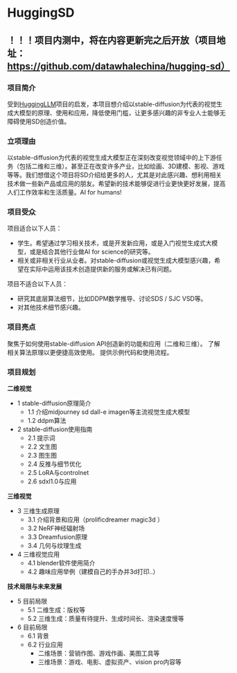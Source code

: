 # HuggingSD

## ！！！项目内测中，将在内容更新完之后开放（项目地址：https://github.com/datawhalechina/hugging-sd）

### 项目简介

受到[HuggingLLM](https://github.com/datawhalechina/hugging-llm)项目的启发，本项目想介绍以stable-diffusion为代表的视觉生成大模型的原理、使用和应用，降低使用门槛，让更多感兴趣的非专业人士能够无障碍使用SD创造价值。

### 立项理由

以stable-diffusion为代表的视觉生成大模型正在深刻改变视觉领域中的上下游任务（包括二维和三维）。甚至正在改变许多产业，比如绘画、3D建模、影视、游戏等等。我们想借这个项目将SD介绍给更多的人，尤其是对此感兴趣、想利用相关技术做一些新产品或应用的朋友。希望新的技术能够促进行业更快更好发展，提高人们工作效率和生活质量。AI for humans!

### 项目受众

项目适合以下人员：

- 学生。希望通过学习相关技术，或是开发新应用，或是入门视觉生成式大模型，或是结合其他行业做AI for science的研究等。
- 相关或非相关行业从业者。对stable-diffusion或视觉生成大模型感兴趣，希望在实际中运用该技术创造提供新的服务或解决已有问题。

项目不适合以下人员：

- 研究其底层算法细节，比如DDPM数学推导、讨论SDS / SJC VSD等。
- 对其他技术细节感兴趣。

### 项目亮点

聚焦于如何使用stable-diffusion API创造新的功能和应用（二维和三维）。
了解相关算法原理以更便捷高效使用。
提供示例代码和使用流程。

### 项目规划

**二维视觉**
- 1 stable-diffusion原理简介
    - 1.1 介绍midjourney sd dall-e imagen等主流视觉生成大模型
    - 1.2 ddpm算法
- 2 stable-diffusion使用指南
    - 2.1 提示词
    - 2.2 文生图
    - 2.3 图生图
    - 2.4 反推与细节优化
    - 2.5 LoRA与controlnet
    - 2.6 sdxl1.0与应用

**三维视觉**
- 3 三维生成原理
    - 3.1 介绍背景和应用（prolificdreamer magic3d ）
    - 3.2 NeRF神经辐射场
    - 3.3 Dreamfusion原理
    - 3.4 几何与纹理生成
- 4 三维视觉应用
    - 4.1 blender软件使用简介
    - 4.2 趣味应用举例（建模自己的手办并3d打印..）

**技术局限与未来发展**
- 5 目前局限
  - 5.1 二维生成：版权等
  - 5.2 三维生成：质量有待提升、生成时间长、渲染速度慢等
- 6 目前局限
  - 6.1 背景
  - 6.2 行业应用
      - 二维场景：营销作图、游戏作画、美图工具等
      - 三维场景：游戏、电影、虚拟资产、vision pro内容等
